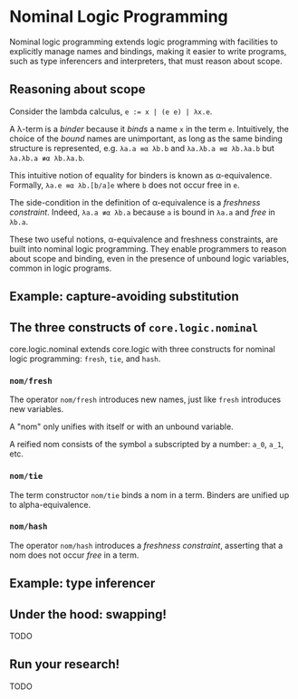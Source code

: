 # Nominal Logic Programming

Nominal logic programming extends logic programming with facilities to
explicitly manage names and bindings, making it easier to write
programs, such as type inferencers and interpreters, that must reason
about scope.

## Reasoning about scope

Consider the lambda calculus, `e := x | (e e) | λx.e`.

A λ-term is a _binder_ because it _binds_ a name `x` in the term
`e`. Intuitively, the choice of the _bound_ names are unimportant, as
long as the same binding structure is represented, e.g.  `λa.a ≡α λb.b`
and `λa.λb.a ≡α λb.λa.b` but `λa.λb.a ≢α λb.λa.b`.

This intuitive notion of equality for binders is known as
α-equivalence. Formally, `λa.e ≡α λb.[b/a]e` where `b` does not occur
free in `e`.

The side-condition in the definition of α-equivalence is a _freshness
constraint_. Indeed, `λa.a ≢α λb.a` because `a` is bound in `λa.a` and
_free_ in `λb.a`.

These two useful notions, α-equivalence and freshness constraints, are
built into nominal logic programming. They enable programmers to reason
about scope and binding, even in the presence of unbound logic
variables, common in logic programs.

## Example: capture-avoiding substitution

## The three constructs of `core.logic.nominal`

core.logic.nominal extends core.logic with three constructs for nominal
logic programming: `fresh`, `tie`, and `hash`.

### `nom/fresh`

The operator `nom/fresh` introduces new names, just like `fresh` introduces
new variables.

A "nom" only unifies with itself or with an unbound variable.

A reified nom consists of the symbol `a` subscripted by a number: `a_0`, `a_1`, etc.

### `nom/tie`

The term constructor `nom/tie` binds a nom in a term. Binders are
unified up to alpha-equivalence.

### `nom/hash`

The operator `nom/hash` introduces a _freshness constraint_, asserting
that a nom does not occur _free_ in a term.

## Example: type inferencer

## Under the hood: swapping!

TODO

## Run your research!

TODO
